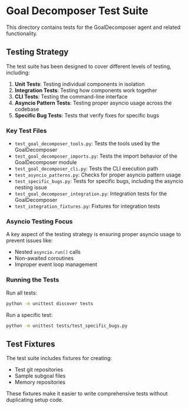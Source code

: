 # Goal Decomposer Test Suite

This directory contains tests for the GoalDecomposer agent and related functionality.

## Testing Strategy

The test suite has been designed to cover different levels of testing, including:

1. **Unit Tests**: Testing individual components in isolation
2. **Integration Tests**: Testing how components work together
3. **CLI Tests**: Testing the command-line interface
4. **Asyncio Pattern Tests**: Testing proper asyncio usage across the codebase
5. **Specific Bug Tests**: Tests that verify fixes for specific bugs

### Key Test Files

- `test_goal_decomposer_tools.py`: Tests the tools used by the GoalDecomposer
- `test_goal_decomposer_imports.py`: Tests the import behavior of the GoalDecomposer module
- `test_goal_decomposer_cli.py`: Tests the CLI execution path
- `test_asyncio_patterns.py`: Checks for proper asyncio pattern usage
- `test_specific_bugs.py`: Tests for specific bugs, including the asyncio nesting issue
- `test_goal_decomposer_integration.py`: Integration tests for the GoalDecomposer
- `test_integration_fixtures.py`: Fixtures for integration tests

### Asyncio Testing Focus

A key aspect of the testing strategy is ensuring proper asyncio usage to prevent issues like:

- Nested `asyncio.run()` calls
- Non-awaited coroutines
- Improper event loop management

### Running the Tests

Run all tests:
```bash
python -m unittest discover tests
```

Run a specific test:
```bash
python -m unittest tests/test_specific_bugs.py
```

## Test Fixtures

The test suite includes fixtures for creating:

- Test git repositories
- Sample subgoal files
- Memory repositories

These fixtures make it easier to write comprehensive tests without duplicating setup code. 